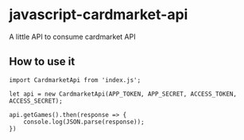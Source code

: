 # javascript-cardmarket-api
A little API to consume cardmarket API

## How to use it
```
import CardmarketApi from 'index.js'; 

let api = new CardmarketApi(APP_TOKEN, APP_SECRET, ACCESS_TOKEN, ACCESS_SECRET);

api.getGames().then(response => {
    console.log(JSON.parse(response)); 
})
```
